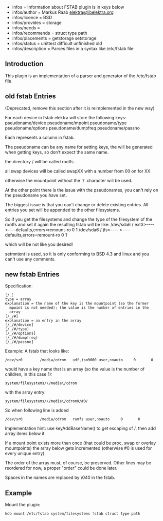 - infos = Information about FSTAB plugin is in keys below
- infos/author = Markus Raab <elektra@libelektra.org>
- infos/licence = BSD
- infos/provides = storage
- infos/needs =
- infos/recommends = struct type path
- infos/placements = getstorage setstorage
- infos/status = unittest difficult unfinished old
- infos/description = Parses files in a syntax like /etc/fstab file

## Introduction ##

This plugin is an implementation of a parser and generator of the /etc/fstab file.

## old fstab Entries ##

(Deprecated, remove this section after it is reimplemented in the new
 way)

For each device in fstab elektra will store the following keys:
 pseudoname/device
 pseudoname/mpoint
 pseudoname/type
 pseudoname/options
 pseudoname/dumpfreq
 pseudoname/passno

Each represents a column in fstab.

The pseudoname can be any name for setting keys,
the will be generated when getting keys, so don't
expect the same name.

the directory / will be called
 rootfs

all swap devices will be called
 swapXX
with a number from 00 on for XX

otherwise the mountpoint without  the '/' character will be used.

At the other point there is the issue with the pseudonames,
you can't rely on the pseudoname you have set.

The biggest issue is that you can't change or delete existing
entries. All entries you set will be appended to the other filesystems.

So if you get the filesystems and change the type of the filesystem
of the rootfs and set it again the resulting fstab will be like:
 /dev/sda6       /               ext3>----   >----defaults,errors=remount-ro 0 1
 /dev/sda6       /               jfs>----   >----defaults,errors=remount-ro 0 1

which will be not like you desired!

setmntent is used, so it is only conforming to BSD 4.3 and linux and you
can't use any comments.

## new fstab Entries ##

Specification:

    [/_]
    type = array
    explanation = the name of the key is the mountpoint (so the former
      mpoint is not needed); the value is the number of entries in the
      array
    [/_/#]
    explanation = an entry in the array
    [/_/#/device]
    [/_/#/type]
    [/_/#/options]
    [/_/#/dumpfreq]
    [/_/#/passno]


Example: A fstab that looks like:

    /dev/sr0        /media/cdrom   udf,iso9660 user,noauto     0       0

would have a key name that is an array (so the value is the number of
children, in this case 1):

    system/filesystems/\/media\/cdrom

with the array entry:

    system/filesystems/\/media\/cdrom0/#0/

So when following line is added

    /dev/sr0        /media/cdrom   ramfs user,noauto     0       0

Implementation hint: use keyAddBaseName() to get escaping of /, then
add array items below it

If a mount point exists more than once (that could be proc, swap or
overlay mountpoints) the array below gets incremented (otherwise #0 is
used for every unique entry).

The order of the array must, of course, be preserved. Other lines may
be reordered for now, a proper "order" could be done later.

Spaces in the names are replaced by \040 in the fstab.


## Example ##

Mount the plugin:

	kdb mount /etc/fstab system/filesystems fstab struct type path
